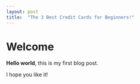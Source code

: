 ```yaml
---
layout: post
title:  "The 3 Best Credit Cards for Beginners!"
---
```


# Welcome

**Hello world**, this is my first blog post.

I hope you like it!

